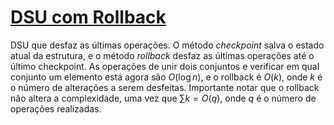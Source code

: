 # [DSU com Rollback](rollback_dsu.cpp)

DSU que desfaz as últimas operações. O método $checkpoint$ salva o estado atual da estrutura, e o método $rollback$ desfaz as últimas operações até o último checkpoint. As operações de unir dois conjuntos e verificar em qual conjunto um elemento está agora são $O(\log n)$, e o rollback é $O(k)$, onde $k$ é o número de alterações a serem desfeitas. Importante notar que o rollback não altera a complexidade, uma vez que $\sum k = O(q)$, onde $q$ é o número de operações realizadas.